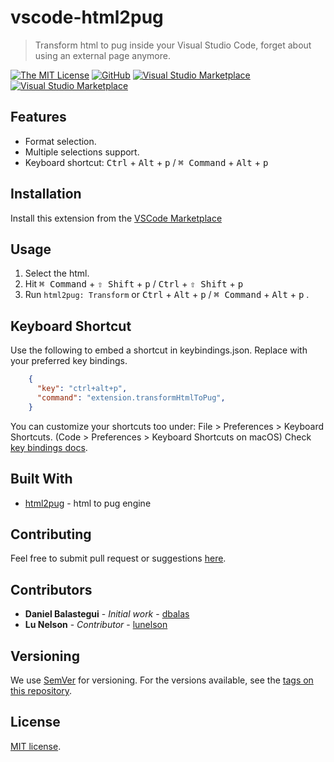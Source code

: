 # vscode-html2pug

> Transform html to pug inside your Visual Studio Code, forget about using an external page anymore.

[![The MIT License](https://img.shields.io/badge/license-MIT-orange.svg?style=flat-square)](http://opensource.org/licenses/MIT)
[![GitHub](https://img.shields.io/github/release/dbalas/vscode-html2pug.svg?style=flat-square)](https://github.com/dbalas/vscode-html2pug/releases)
[![Visual Studio Marketplace](https://vsmarketplacebadge.apphb.com/version-short/dbalas.vscode-html2pug.svg?style=flat-square)](https://marketplace.visualstudio.com/items?itemName=dbalas.vscode-html2pug)
[![Visual Studio Marketplace](https://vsmarketplacebadge.apphb.com/installs/dbalas.vscode-html2pug.svg?style=flat-square)](https://marketplace.visualstudio.com/items?itemName=dbalas.vscode-html2pug)

## Features

* Format selection.
* Multiple selections support.
* Keyboard shortcut: <kbd>Ctrl</kbd> + <kbd>Alt</kbd> + <kbd>p</kbd> / <kbd>⌘ Command</kbd> + <kbd>Alt</kbd> + <kbd>p</kbd>

## Installation

Install this extension from the [VSCode
Marketplace](https://marketplace.visualstudio.com/items?itemName=dbalas.vscode-html2pug)

## Usage

1. Select the html.
2. Hit <kbd>⌘ Command</kbd> + <kbd>⇧ Shift</kbd> + <kbd>p</kbd> / <kbd>Ctrl</kbd> + <kbd>⇧ Shift</kbd> + <kbd>p</kbd>
3. Run `html2pug: Transform` or <kbd>Ctrl</kbd> + <kbd>Alt</kbd> + <kbd>p</kbd> / <kbd>⌘ Command</kbd> + <kbd>Alt</kbd> + <kbd>p</kbd> .

## Keyboard Shortcut

Use the following to embed a shortcut in keybindings.json. Replace with your preferred key bindings.

```json
    {
      "key": "ctrl+alt+p",
      "command": "extension.transformHtmlToPug",
    }
```
You can customize your shortcuts too under: File > Preferences > Keyboard Shortcuts. (Code > Preferences > Keyboard Shortcuts on macOS)
Check [key bindings docs](https://code.visualstudio.com/docs/getstarted/keybindings).

## Built With
* [html2pug](https://github.com/izolate/html2pug) - html to pug engine

## Contributing
Feel free to submit pull request or suggestions [here](https://github.com/dbalas/vscode-html2pug/issues/new).

## Contributors

* **Daniel Balastegui** - *Initial work* - [dbalas](https://github.com/dbalas)
* **Lu Nelson** - *Contributor* - [lunelson](https://github.com/lunelson)

## Versioning

We use [SemVer](http://semver.org/) for versioning. For the versions available, see the [tags on this repository](https://github.com/dbalas/devdome/tags).

## License

[MIT license](LICENSE.md).
